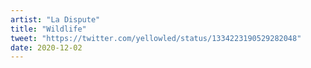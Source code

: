 ```yaml
---
artist: "La Dispute"
title: "Wildlife"
tweet: "https://twitter.com/yellowled/status/1334223190529282048"
date: 2020-12-02
---
```

